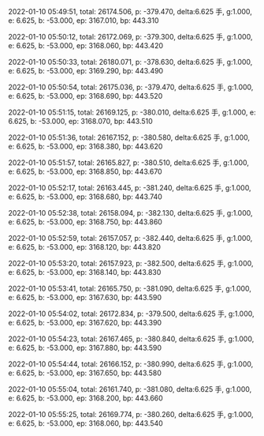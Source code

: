 2022-01-10 05:49:51, total: 26174.506, p: -379.470, delta:6.625 手, g:1.000, e: 6.625, b: -53.000, ep: 3167.010, bp: 443.310

2022-01-10 05:50:12, total: 26172.069, p: -379.300, delta:6.625 手, g:1.000, e: 6.625, b: -53.000, ep: 3168.060, bp: 443.420

2022-01-10 05:50:33, total: 26180.071, p: -378.630, delta:6.625 手, g:1.000, e: 6.625, b: -53.000, ep: 3169.290, bp: 443.490

2022-01-10 05:50:54, total: 26175.036, p: -379.470, delta:6.625 手, g:1.000, e: 6.625, b: -53.000, ep: 3168.690, bp: 443.520

2022-01-10 05:51:15, total: 26169.125, p: -380.010, delta:6.625 手, g:1.000, e: 6.625, b: -53.000, ep: 3168.070, bp: 443.510

2022-01-10 05:51:36, total: 26167.152, p: -380.580, delta:6.625 手, g:1.000, e: 6.625, b: -53.000, ep: 3168.380, bp: 443.620

2022-01-10 05:51:57, total: 26165.827, p: -380.510, delta:6.625 手, g:1.000, e: 6.625, b: -53.000, ep: 3168.850, bp: 443.670

2022-01-10 05:52:17, total: 26163.445, p: -381.240, delta:6.625 手, g:1.000, e: 6.625, b: -53.000, ep: 3168.680, bp: 443.740

2022-01-10 05:52:38, total: 26158.094, p: -382.130, delta:6.625 手, g:1.000, e: 6.625, b: -53.000, ep: 3168.750, bp: 443.860

2022-01-10 05:52:59, total: 26157.057, p: -382.440, delta:6.625 手, g:1.000, e: 6.625, b: -53.000, ep: 3168.120, bp: 443.820

2022-01-10 05:53:20, total: 26157.923, p: -382.500, delta:6.625 手, g:1.000, e: 6.625, b: -53.000, ep: 3168.140, bp: 443.830

2022-01-10 05:53:41, total: 26165.750, p: -381.090, delta:6.625 手, g:1.000, e: 6.625, b: -53.000, ep: 3167.630, bp: 443.590

2022-01-10 05:54:02, total: 26172.834, p: -379.500, delta:6.625 手, g:1.000, e: 6.625, b: -53.000, ep: 3167.620, bp: 443.390

2022-01-10 05:54:23, total: 26167.465, p: -380.840, delta:6.625 手, g:1.000, e: 6.625, b: -53.000, ep: 3167.880, bp: 443.590

2022-01-10 05:54:44, total: 26166.152, p: -380.990, delta:6.625 手, g:1.000, e: 6.625, b: -53.000, ep: 3167.650, bp: 443.580

2022-01-10 05:55:04, total: 26161.740, p: -381.080, delta:6.625 手, g:1.000, e: 6.625, b: -53.000, ep: 3168.200, bp: 443.660

2022-01-10 05:55:25, total: 26169.774, p: -380.260, delta:6.625 手, g:1.000, e: 6.625, b: -53.000, ep: 3168.060, bp: 443.540